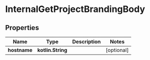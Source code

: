 
# InternalGetProjectBrandingBody

## Properties
| Name | Type | Description | Notes |
| ------------ | ------------- | ------------- | ------------- |
| **hostname** | **kotlin.String** |  |  [optional] |



